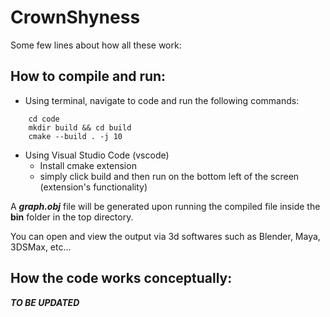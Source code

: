 CrownShyness
========================

Some few lines about how all these work:

## How to compile and run:
- Using terminal, navigate to code and run the following commands:
```console
    cd code
    mkdir build && cd build
    cmake --build . -j 10

```

- Using Visual Studio Code (vscode)
    - Install cmake extension
    - simply click build and then run on the bottom left of the screen (extension's functionality)

A ***graph.obj*** file will be generated upon running the compiled file inside the **bin** folder in the top directory.

You can open and view the output via 3d softwares such as Blender, Maya, 3DSMax, etc...

## How the code works conceptually:
***TO BE UPDATED***
